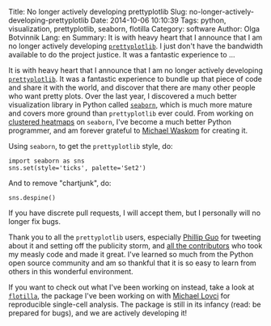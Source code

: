 Title: No longer actively developing prettyplotlib
Slug: no-longer-actively-developing-prettyplotlib
Date: 2014-10-06 10:10:39
Tags: python, visualization, prettyplotlib, seaborn, flotilla
Category: software
Author: Olga Botvinnik
Lang: en
Summary: It is with heavy heart that I announce that I am no longer actively developing [`prettyplotlib`](https://github.com/olgabot/prettyplotlib). I just don't have the bandwidth available to do the project justice. It was a fantastic experience to ...

It is with heavy heart that I announce that I am no longer actively developing [`prettyplotlib`](https://github.com/olgabot/prettyplotlib). It was a fantastic experience to bundle up that piece of code and share it with the world, and discover that there are many other people who want pretty plots. Over the last year, I discovered a much better visualization library in Python called [`seaborn`](https://github.com/mwaskom/seaborn), which is much more mature and covers more ground than `prettyplotlib` ever could. From working on [clustered heatmaps](https://github.com/mwaskom/seaborn/pull/230) on `seaborn`, I've become a much better Python programmer, and am forever grateful to [Michael Waskom](https://twitter.com/michaelwaskom) for creating it.

Using `seaborn`, to get the `prettyplotlib` style, do:

    import seaborn as sns
    sns.set(style='ticks', palette='Set2')

And to remove "chartjunk", do:

    sns.despine()

If you have discrete pull requests, I will accept them, but I personally will no longer fix bugs.

Thank you to all the `prettyplotlib` users, especially [Phillip Guo](http://www.pgbovine.net/) for tweeting about it and setting off the publicity storm, and [all the contributors](https://github.com/olgabot/prettyplotlib/graphs/contributors) who took my measly code and made it great. I've learned so much from the Python open source community and am so thankful that it is so easy to learn from others in this wonderful environment.

If you want to check out what I've been working on instead, take a look at [`flotilla`](https://github.com/YeoLab/flotilla), the package I've been working on with [Michael Lovci](https://github.com/mlovci) for reproducible single-cell analysis. The package is still in its infancy (read: be prepared for bugs), and we are actively developing it!
